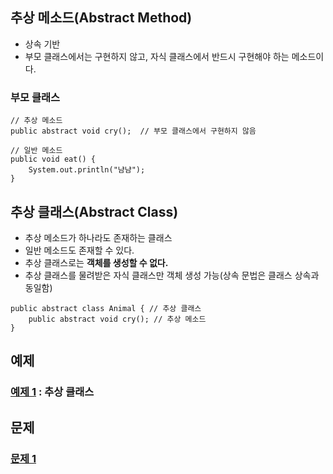 ## 추상 메소드(Abstract Method)
- 상속 기반
- 부모 클래스에서는 구현하지 않고, 자식 클래스에서 반드시 구현해야 하는 메소드이다.
### 부모 클래스
```
// 추상 메소드
public abstract void cry();  // 부모 클래스에서 구현하지 않음

// 일반 메소드
public void eat() {
    System.out.println("냠냠");
}
```

## 추상 클래스(Abstract Class)
- 추상 메소드가 하나라도 존재하는 클래스
- 일반 메소드도 존재할 수 있다.
- 추상 클래스로는 **객체를 생성할 수 없다.**
- 추상 클래스를 물려받은 자식 클래스만 객체 생성 가능(상속 문법은 클래스 상속과 동일함)
```
public abstract class Animal { // 추상 클래스
	public abstract void cry(); // 추상 메소드
}
```

## 예제
### [예제 1](ex01) : 추상 클래스

## 문제
### [문제 1](quiz01/README.md)
